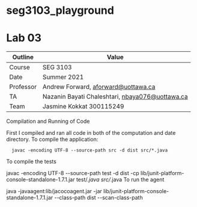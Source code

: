 # seg3103_playground
# Lab 03

| Outline | Value |
| --- | --- |
| Course | SEG 3103 |
| Date | Summer 2021 |
| Professor | Andrew Forward, aforward@uottawa.ca |
| TA | Nazanin Bayati Chaleshtari, nbaya076@uottawa.ca |
| Team | Jasmine Kokkat 300115249<br> |

Compilation and Running of Code

First I compiled and ran all code in both of the computation and date directory. 
To compile the application:

      javac -encoding UTF-8 --source-path src -d dist src/*.java
To compile the tests

javac -encoding UTF-8 --source-path test -d dist -cp lib/junit-platform-console-standalone-1.7.1.jar test/*.java src/*.java
To run the agent

java -javaagent:lib/jacocoagent.jar -jar lib/junit-platform-console-standalone-1.7.1.jar --class-path dist --scan-class-path
